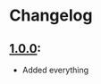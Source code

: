 # Changelog
## [1.0.0]:
- Added everything

[1.0.0]: https://github.com/BoogiePunk/BandcampDownloader/releases/tag/1.0.0
